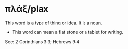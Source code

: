 # πλάξ/plax
This word is a type of thing or idea. It is a noun.

* This word can mean a flat stone or a tablet for writing.

See: 2 Corinthians 3:3; Hebrews 9:4
